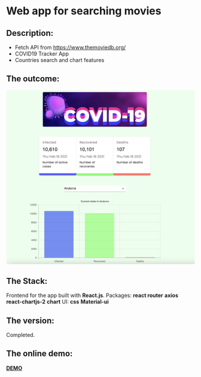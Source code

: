 # Web app for searching movies
## Description: 
- Fetch API from https://www.themoviedb.org/
- COVID19 Tracker App
- Countries search and chart features

## The outcome: 
[![screenshot of the app](src/surces/imageC.png "screenshot of the app")](https://covidintheworld.herokuapp.com/)

## The Stack: 
Frontend for the app built with **React.js**. 
Packages: **react router** **axios** **react-chartjs-2** **chart**
UI: **css** **Material-ui**

## The version: 
Completed.

## The online demo: 
[**DEMO**](https://covidintheworld.herokuapp.com/)